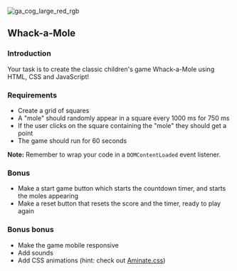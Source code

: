 ![ga_cog_large_red_rgb](https://cloud.githubusercontent.com/assets/40461/8183776/469f976e-1432-11e5-8199-6ac91363302b.png)

## Whack-a-Mole

### Introduction

Your task is to create the classic children's game Whack-a-Mole using HTML, CSS and JavaScript!

### Requirements

* Create a grid of squares
* A "mole" should randomly appear in a square every 1000 ms for 750 ms
* If the user clicks on the square containing the "mole" they should get a point
* The game should run for 60 seconds


**Note:** Remember to wrap your code in a `DOMContentLoaded` event listener.

### Bonus

* Make a start game button which starts the countdown timer, and starts the moles appearing
* Make a reset button that resets the score and the timer, ready to play again

### Bonus bonus

* Make the game mobile responsive
* Add sounds
* Add CSS animations (hint: check out [Aminate.css](https://daneden.github.io/animate.css/))
